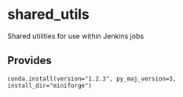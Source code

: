 # shared_utils
Shared utilities for use within Jenkins jobs

## Provides
`conda.install(version="1.2.3", py_maj_version=3, install_dir="miniforge")`

